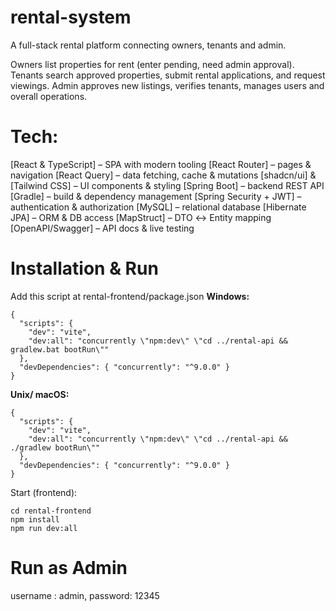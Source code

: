 # rental-system

A full-stack rental platform connecting owners, tenants and admin. 

Owners list properties for rent (enter pending, need admin approval).
Tenants search approved properties, submit rental applications, and request viewings. 
Admin approves new listings, verifies tenants, manages users and overall operations. 

# Tech:

[React & TypeScript] – SPA with modern tooling 
[React Router] – pages & navigation 
[React Query] – data fetching, cache & mutations 
[shadcn/ui] & [Tailwind CSS] – UI components & styling
[Spring Boot] – backend REST API
[Gradle] – build & dependency management
[Spring Security + JWT] – authentication & authorization
[MySQL] – relational database
[Hibernate JPA] – ORM & DB access
[MapStruct] – DTO ↔ Entity mapping
[OpenAPI/Swagger] – API docs & live testing

# Installation & Run
Add this script at rental-frontend/package.json
**Windows:**
```
{
  "scripts": {
    "dev": "vite",
    "dev:all": "concurrently \"npm:dev\" \"cd ../rental-api && gradlew.bat bootRun\""
  },
  "devDependencies": { "concurrently": "^9.0.0" }
}
```
**Unix/ macOS:**
```
{
  "scripts": {
    "dev": "vite",
    "dev:all": "concurrently \"npm:dev\" \"cd ../rental-api && ./gradlew bootRun\""
  },
  "devDependencies": { "concurrently": "^9.0.0" }
}

```
Start (frontend):
```
cd rental-frontend
npm install
npm run dev:all
```

# Run as Admin

username : admin, password: 12345



